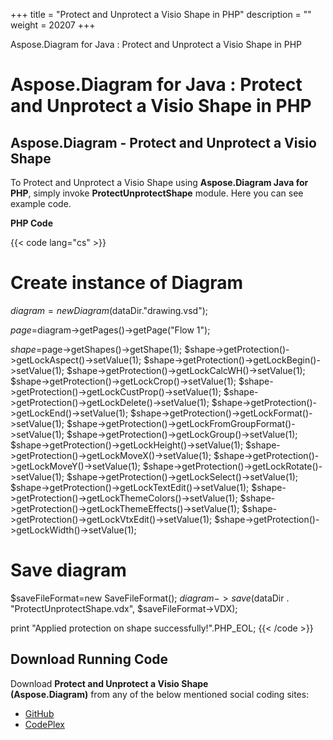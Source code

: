 +++
title = "Protect and Unprotect a Visio Shape in PHP" 
description = "" 
weight = 20207 
+++

Aspose.Diagram for Java : Protect and Unprotect a Visio Shape in PHP  

# Aspose.Diagram for Java : Protect and Unprotect a Visio Shape in PHP


## Aspose.Diagram - Protect and Unprotect a Visio Shape

To Protect and Unprotect a Visio Shape using **Aspose.Diagram Java for PHP**, simply invoke **ProtectUnprotectShape** module. Here you can see example code.

**PHP Code**

{{< code lang="cs" >}}
# Create instance of Diagram
$diagram=new Diagram($dataDir."drawing.vsd");

$page=$diagram->getPages()->getPage("Flow 1");

$shape=$page->getShapes()->getShape(1);
$shape->getProtection()->getLockAspect()->setValue(1);
$shape->getProtection()->getLockBegin()->setValue(1);
$shape->getProtection()->getLockCalcWH()->setValue(1);
$shape->getProtection()->getLockCrop()->setValue(1);
$shape->getProtection()->getLockCustProp()->setValue(1);
$shape->getProtection()->getLockDelete()->setValue(1);
$shape->getProtection()->getLockEnd()->setValue(1);
$shape->getProtection()->getLockFormat()->setValue(1);
$shape->getProtection()->getLockFromGroupFormat()->setValue(1);
$shape->getProtection()->getLockGroup()->setValue(1);
$shape->getProtection()->getLockHeight()->setValue(1);
$shape->getProtection()->getLockMoveX()->setValue(1);
$shape->getProtection()->getLockMoveY()->setValue(1);
$shape->getProtection()->getLockRotate()->setValue(1);
$shape->getProtection()->getLockSelect()->setValue(1);
$shape->getProtection()->getLockTextEdit()->setValue(1);
$shape->getProtection()->getLockThemeColors()->setValue(1);
$shape->getProtection()->getLockThemeEffects()->setValue(1);
$shape->getProtection()->getLockVtxEdit()->setValue(1);
$shape->getProtection()->getLockWidth()->setValue(1);

# Save diagram
$saveFileFormat=new SaveFileFormat();
$diagram->save($dataDir . "ProtectUnprotectShape.vdx", $saveFileFormat->VDX);

print "Applied protection on shape successfully!".PHP_EOL;
{{< /code >}}

## Download Running Code

Download **Protect and Unprotect a Visio Shape (Aspose.Diagram)** from any of the below mentioned social coding sites:

*   [GitHub](https://github.com/asposediagram/Aspose.Diagram-for-Java/blob/master/Plugins/Aspose_Diagram_Java_for_PHP/src/aspose/diagram/WorkingwithProtection/ProtectUnprotectShape.php)
*   [CodePlex](https://asposediagramjavaphp.codeplex.com/SourceControl/latest#src/aspose/diagram/WorkingwithProtection/ProtectUnprotectShape.php)


